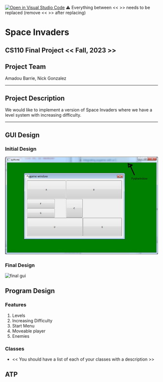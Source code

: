 [![Open in Visual Studio Code](https://classroom.github.com/assets/open-in-vscode-718a45dd9cf7e7f842a935f5ebbe5719a5e09af4491e668f4dbf3b35d5cca122.svg)](https://classroom.github.com/online_ide?assignment_repo_id=12803402&assignment_repo_type=AssignmentRepo)
:warning: Everything between << >> needs to be replaced (remove << >> after replacing)

# Space Invaders
## CS110 Final Project  << Fall, 2023 >>

## Project Team

Amadou Barrie, Nick Gonzalez

***

## Project Description

We would like to implement a version of Space Invaders where we have a level system with increasing difficulty.

***    

## GUI Design

### Initial Design

![initial gui](assets/gui.jpg)

### Final Design

![final gui](assets/finalgui.jpg)

## Program Design

### Features

1. Levels
2. Increasing Difficulty
3. Start Menu
4. Moveable player
5. Enemies

### Classes

- << You should have a list of each of your classes with a description >>

## ATP


